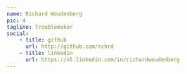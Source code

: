 ```yaml
---
name: Richard Woudenberg 
pic: 4 
tagline: Troublemaker
social:
    - title: github
      url: http://github.com/rchrd
    - title: linkedin
      url: https://nl.linkedin.com/in/richardwoudenberg
---
```

